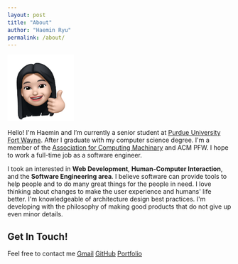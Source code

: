 ```yaml
---
layout: post
title: "About"
author: "Haemin Ryu"
permalink: /about/
---
```


<img src="../assets/Haeminticon.png" alt="poster" style="width:150px;height:150px;">

Hello! I'm Haemin and I’m currently a senior student at [Purdue University Fort Wayne](https://www.pfw.edu/). After I graduate with my computer science degree. I'm a member of the [Association for Computing Machinary](https://www.acm.org/) and ACM PFW. I hope to work a full-time job as a software engineer. 

I took an interested in **Web Development**, **Human-Computer Interaction**, and the **Software Engineering area**. I believe software can provide tools to help people and to do many great things for the people in need. I love thinking about changes to make the user experience and humans' life better. I'm knowledgeable of architecture design best practices. I'm developing with the philosophy of making good products that do not give up even minor details. 

## Get In Touch!
Feel free to contact me 
[Gmail](mailto://developer.haemin.ryu@gmail.com)
[GitHub](https://github.com/happygoals)
[Portfolio](https://happygoals.github.io/)

